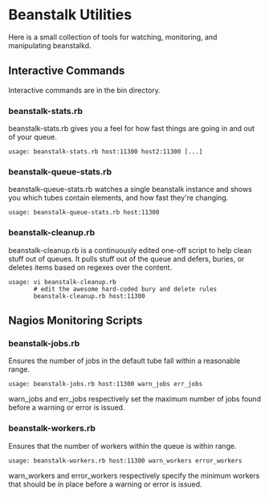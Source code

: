 # Beanstalk Utilities

Here is a small collection of tools for watching, monitoring, and
manipulating beanstalkd.

## Interactive Commands

Interactive commands are in the bin directory.

### beanstalk-stats.rb

beanstalk-stats.rb gives you a feel for how fast things are going in and out
of your queue.

    usage: beanstalk-stats.rb host:11300 host2:11300 [...]

### beanstalk-queue-stats.rb

beanstalk-queue-stats.rb watches a single beanstalk instance and shows you
which tubes contain elements, and how fast they're changing.

    usage: beanstalk-queue-stats.rb host:11300

### beanstalk-cleanup.rb

beanstalk-cleanup.rb is a continuously edited one-off script to help clean
stuff out of queues.  It pulls stuff out of the queue and defers, buries, or
deletes items based on regexes over the content.

    usage: vi beanstalk-cleanup.rb
           # edit the awesome hard-coded bury and delete rules
           beanstalk-cleanup.rb host:11300

## Nagios Monitoring Scripts

### beanstalk-jobs.rb

Ensures the number of jobs in the default tube fall within a reasonable range.

    usage: beanstalk-jobs.rb host:11300 warn_jobs err_jobs

warn\_jobs and err\_jobs respectively set the maximum number of jobs found
before a warning or error is issued.

### beanstalk-workers.rb

Ensures that the number of workers within the queue is within range.

    usage: beanstalk-workers.rb host:11300 warn_workers error_workers

warn\_workers and error\_workers respectively specify the minimum workers
that should be in place before a warning or error is issued.